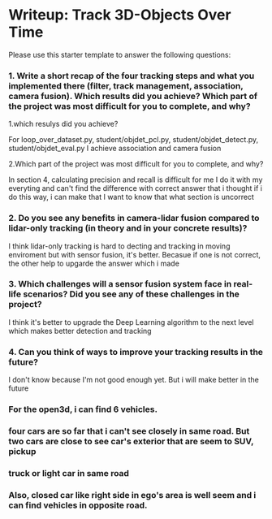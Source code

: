 # Writeup: Track 3D-Objects Over Time

Please use this starter template to answer the following questions:

### 1. Write a short recap of the four tracking steps and what you implemented there (filter, track management, association, camera fusion). Which results did you achieve? Which part of the project was most difficult for you to complete, and why?
1.which resulys did you achieve?

For loop_over_dataset.py, student/objdet_pcl.py, student/objdet_detect.py, student/objdet_eval.py
I achieve association and camera fusion

2.Which part of the project was most difficult for you to complete, and why?

In section 4, calculating precision and recall is difficult for me 
I do it with my everyting and can't find the difference with  correct answer that i thought if i do this way, i can make that
I want to know that what section is uncorrect 

### 2. Do you see any benefits in camera-lidar fusion compared to lidar-only tracking (in theory and in your concrete results)? 
I think lidar-only tracking is hard to decting and tracking in moving enviroment
but with sensor fusion, it's better. Becasue if one is not correct, the other help to upgarde the answer which i made 

### 3. Which challenges will a sensor fusion system face in real-life scenarios? Did you see any of these challenges in the project?
I think it's better to upgrade the Deep Learning algorithm to the next level which makes better detection and tracking 

### 4. Can you think of ways to improve your tracking results in the future?
I don't know because I'm not good enough yet.
But i will make better in the future


### For the open3d, i can find 6 vehicles.
### four cars are so far that i can't see closely in same road. But two cars are close to see car's exterior that are seem to SUV, pickup 
### truck  or light car in same road
### Also, closed car like right side in ego's area is well seem and i can find vehicles in opposite road.
